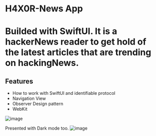 # H4X0R-News App
Builded with SwiftUI.
It is a hackerNews reader to get hold of  the latest articles that are trending on hackingNews. 
============
## Features
* How to work with SwiftUI and identifiable protocol
* Navigation View 
* Observer Design pattern
* WebKit

![image](https://github.com/sayedm77/H4XOR-NEWS/assets/118473747/9a3f32e2-b89d-46c0-933c-a8e7786e148a)

Presented with Dark mode too.
![image](https://github.com/sayedm77/H4XOR-NEWS/assets/118473747/35d34f5e-69ba-4c51-b44d-324f23346968)
